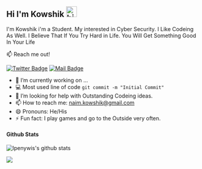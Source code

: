 ## Hi I'm Kowshik <img src="https://user-images.githubusercontent.com/1303154/88677602-1635ba80-d120-11ea-84d8-d263ba5fc3c0.gif" width="28px" alt="hi">

I'm Kowshik i'm a Student. My interested in Cyber Security. I Like Codeing As Well. I Believe That If You Try Hard in Life. You Will Get Something Good In Your Life

:mailbox: Reach me out!

[![Twitter Badge](https://img.shields.io/badge/-@K0WSHIK-1ca0f1?style=flat&labelColor=1ca0f1&logo=twitter&logoColor=white&link=https://twitter.com/K0WSHIK)](https://twitter.com/K0WSHIK)  [![Mail Badge](https://img.shields.io/badge/-KOWSHIK-c0392b?style=flat&labelColor=c0392b&logo=gmail&logoColor=white)](mailto:naim.kowshik@gmail.com)

- 🔭 I’m currently working on ...
- :computer: Most used line of code `git commit -m "Initial Commit"`
- 🤔 I’m looking for help with Outstanding Codeing ideas.
- 📫 How to reach me: naim.kowshik@gmail.com
- 😄 Pronouns: He/His
- ⚡ Fun fact: I play games and go to the Outside very often.

#### Github Stats

![Ipenywis's github stats](https://github-readme-stats.vercel.app/api?username=naimkowshik&count_private=true&theme=tokyonight&hide=contribs,prs)

<img src="https://github-readme-stats.vercel.app/api?username=naimkowshik&&show_icons=true&title_color=004ea4&icon_color=bb2acf&text=0d9386&bg_color=0d9386">

